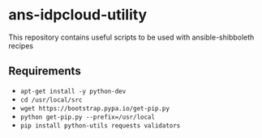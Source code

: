 # ans-idpcloud-utility

This repository contains useful scripts to be used with ansible-shibboleth recipes

## Requirements

* `apt-get install -y python-dev`
* `cd /usr/local/src`
* `wget https://bootstrap.pypa.io/get-pip.py`
* `python get-pip.py --prefix=/usr/local`
* `pip install python-utils requests validators`
